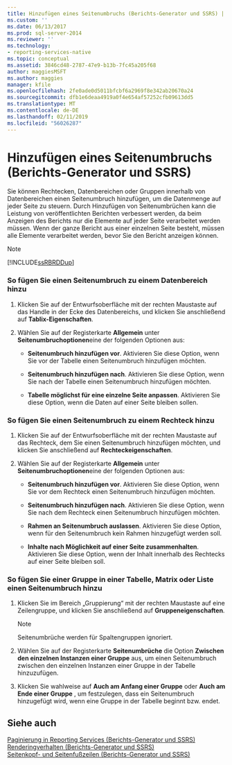 ```yaml
---
title: Hinzufügen eines Seitenumbruchs (Berichts-Generator und SSRS) | Microsoft-Dokumentation
ms.custom: ''
ms.date: 06/13/2017
ms.prod: sql-server-2014
ms.reviewer: ''
ms.technology:
- reporting-services-native
ms.topic: conceptual
ms.assetid: 3846cd48-2787-47e9-b13b-7fc45a205f68
author: maggiesMSFT
ms.author: maggies
manager: kfile
ms.openlocfilehash: 2fe0ade0d5011bfcbf6a2969f8e342ab20670a24
ms.sourcegitcommit: dfb1e6deaa4919a0f4e654af57252cfb09613dd5
ms.translationtype: MT
ms.contentlocale: de-DE
ms.lasthandoff: 02/11/2019
ms.locfileid: "56026287"
---
```

# <a name="add-a-page-break-report-builder-and-ssrs"></a>Hinzufügen eines Seitenumbruchs (Berichts-Generator und SSRS)
  Sie können Rechtecken, Datenbereichen oder Gruppen innerhalb von Datenbereichen einen Seitenumbruch hinzufügen, um die Datenmenge auf jeder Seite zu steuern. Durch Hinzufügen von Seitenumbrüchen kann die Leistung von veröffentlichten Berichten verbessert werden, da beim Anzeigen des Berichts nur die Elemente auf jeder Seite verarbeitet werden müssen. Wenn der ganze Bericht aus einer einzelnen Seite besteht, müssen alle Elemente verarbeitet werden, bevor Sie den Bericht anzeigen können.  
  
> [!NOTE]  
>  [!INCLUDE[ssRBRDDup](../../includes/ssrbrddup-md.md)]  
  
### <a name="to-add-a-page-break-to-a-data-region"></a>So fügen Sie einen Seitenumbruch zu einem Datenbereich hinzu  
  
1.  Klicken Sie auf der Entwurfsoberfläche mit der rechten Maustaste auf das Handle in der Ecke des Datenbereichs, und klicken Sie anschließend auf **Tablix-Eigenschaften**.  
  
2.  Wählen Sie auf der Registerkarte **Allgemein** unter **Seitenumbruchoptionen**eine der folgenden Optionen aus:  
  
    -   **Seitenumbruch hinzufügen vor**. Aktivieren Sie diese Option, wenn Sie vor der Tabelle einen Seitenumbruch hinzufügen möchten.  
  
    -   **Seitenumbruch hinzufügen nach**. Aktivieren Sie diese Option, wenn Sie nach der Tabelle einen Seitenumbruch hinzufügen möchten.  
  
    -   **Tabelle möglichst für eine einzelne Seite anpassen**. Aktivieren Sie diese Option, wenn die Daten auf einer Seite bleiben sollen.  
  
### <a name="to-add-a-page-break-to-a-rectangle"></a>So fügen Sie einen Seitenumbruch zu einem Rechteck hinzu  
  
1.  Klicken Sie auf der Entwurfsoberfläche mit der rechten Maustaste auf das Rechteck, dem Sie einen Seitenumbruch hinzufügen möchten, und klicken Sie anschließend auf **Rechteckeigenschaften**.  
  
2.  Wählen Sie auf der Registerkarte **Allgemein** unter **Seitenumbruchoptionen**eine der folgenden Optionen aus:  
  
    -   **Seitenumbruch hinzufügen vor**. Aktivieren Sie diese Option, wenn Sie vor dem Rechteck einen Seitenumbruch hinzufügen möchten.  
  
    -   **Seitenumbruch hinzufügen nach**. Aktivieren Sie diese Option, wenn Sie nach dem Rechteck einen Seitenumbruch hinzufügen möchten.  
  
    -   **Rahmen an Seitenumbruch auslassen**. Aktivieren Sie diese Option, wenn für den Seitenumbruch kein Rahmen hinzugefügt werden soll.  
  
    -   **Inhalte nach Möglichkeit auf einer Seite zusammenhalten**. Aktivieren Sie diese Option, wenn der Inhalt innerhalb des Rechtecks auf einer Seite bleiben soll.  
  
### <a name="to-add-a-page-break-to-a-row-group-in-a-table-matrix-or-list"></a>So fügen Sie einer Gruppe in einer Tabelle, Matrix oder Liste einen Seitenumbruch hinzu  
  
1.  Klicken Sie im Bereich „Gruppierung“ mit der rechten Maustaste auf eine Zeilengruppe, und klicken Sie anschließend auf **Gruppeneigenschaften**.  
  
    > [!NOTE]  
    >  Seitenumbrüche werden für Spaltengruppen ignoriert.  
  
2.  Wählen Sie auf der Registerkarte **Seitenumbrüche** die Option **Zwischen den einzelnen Instanzen einer Gruppe** aus, um einen Seitenumbruch zwischen den einzelnen Instanzen einer Gruppe in der Tabelle hinzuzufügen.  
  
3.  Klicken Sie wahlweise auf **Auch am Anfang einer Gruppe** oder **Auch am Ende einer Gruppe** , um festzulegen, dass ein Seitenumbruch hinzugefügt wird, wenn eine Gruppe in der Tabelle beginnt bzw. endet.  
  
## <a name="see-also"></a>Siehe auch  
 [Paginierung in Reporting Services &#40;Berichts-Generator und SSRS&#41;](pagination-in-reporting-services-report-builder-and-ssrs.md)   
 [Renderingverhalten (Berichts-Generator und SSRS)](rendering-behaviors-report-builder-and-ssrs.md)   
 [Seitenkopf- und Seitenfußzeilen &#40;Berichts-Generator und SSRS&#41;](page-headers-and-footers-report-builder-and-ssrs.md)  
  
  

